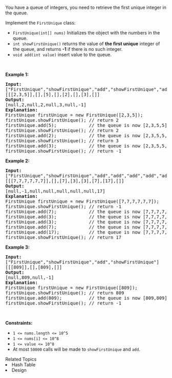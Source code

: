 <p>You have a queue of integers, you need to retrieve the first unique integer in the queue.</p>

<p>Implement the <code>FirstUnique</code>&nbsp;class:</p>

<ul>
	<li><code>FirstUnique(int[] nums)</code> Initializes the object with the numbers in the queue.</li>
	<li><code>int showFirstUnique()</code>&nbsp;returns the value of <strong>the&nbsp;first unique</strong> integer of the queue, and returns <strong>-1</strong> if there is no such integer.</li>
	<li><code>void add(int value)</code>&nbsp;insert value&nbsp;to&nbsp;the queue.</li>
</ul>

<p>&nbsp;</p>
<p><strong>Example 1:</strong></p>

<pre>
<b>Input: </b>
[&quot;FirstUnique&quot;,&quot;showFirstUnique&quot;,&quot;add&quot;,&quot;showFirstUnique&quot;,&quot;add&quot;,&quot;showFirstUnique&quot;,&quot;add&quot;,&quot;showFirstUnique&quot;]
[[[2,3,5]],[],[5],[],[2],[],[3],[]]
<b>Output: </b>
[null,2,null,2,null,3,null,-1]
<b>Explanation: </b>
FirstUnique firstUnique = new FirstUnique([2,3,5]);
firstUnique.showFirstUnique(); // return 2
firstUnique.add(5);            // the queue is now [2,3,5,5]
firstUnique.showFirstUnique(); // return 2
firstUnique.add(2);&nbsp; &nbsp; &nbsp; &nbsp; &nbsp; &nbsp; // the queue is now [2,3,5,5,2]
firstUnique.showFirstUnique(); // return 3
firstUnique.add(3);&nbsp; &nbsp; &nbsp; &nbsp; &nbsp; &nbsp; // the queue is now [2,3,5,5,2,3]
firstUnique.showFirstUnique(); // return -1
</pre>

<p><strong>Example 2:</strong></p>

<pre>
<b>Input: </b>
[&quot;FirstUnique&quot;,&quot;showFirstUnique&quot;,&quot;add&quot;,&quot;add&quot;,&quot;add&quot;,&quot;add&quot;,&quot;add&quot;,&quot;showFirstUnique&quot;]
[[[7,7,7,7,7,7]],[],[7],[3],[3],[7],[17],[]]
<b>Output: </b>
[null,-1,null,null,null,null,null,17]
<b>Explanation: </b>
FirstUnique firstUnique = new FirstUnique([7,7,7,7,7,7]);
firstUnique.showFirstUnique(); // return -1
firstUnique.add(7);            // the queue is now [7,7,7,7,7,7,7]
firstUnique.add(3);&nbsp; &nbsp; &nbsp; &nbsp; &nbsp; &nbsp; // the queue is now [7,7,7,7,7,7,7,3]
firstUnique.add(3);&nbsp; &nbsp; &nbsp; &nbsp; &nbsp; &nbsp; // the queue is now [7,7,7,7,7,7,7,3,3]
firstUnique.add(7);&nbsp; &nbsp; &nbsp; &nbsp; &nbsp; &nbsp; // the queue is now [7,7,7,7,7,7,7,3,3,7]
firstUnique.add(17);&nbsp; &nbsp; &nbsp; &nbsp; &nbsp; &nbsp;// the queue is now [7,7,7,7,7,7,7,3,3,7,17]
firstUnique.showFirstUnique(); // return 17
</pre>

<p><strong>Example 3:</strong></p>

<pre>
<b>Input: </b>
[&quot;FirstUnique&quot;,&quot;showFirstUnique&quot;,&quot;add&quot;,&quot;showFirstUnique&quot;]
[[[809]],[],[809],[]]
<b>Output: </b>
[null,809,null,-1]
<b>Explanation: </b>
FirstUnique firstUnique = new FirstUnique([809]);
firstUnique.showFirstUnique(); // return 809
firstUnique.add(809);          // the queue is now [809,809]
firstUnique.showFirstUnique(); // return -1
</pre>

<p>&nbsp;</p>
<p><strong>Constraints:</strong></p>

<ul>
	<li><code>1 &lt;= nums.length &lt;= 10^5</code></li>
	<li><code>1 &lt;= nums[i] &lt;= 10^8</code></li>
	<li><code>1 &lt;= value &lt;= 10^8</code></li>
	<li>At most <code>50000</code>&nbsp;calls will be made to <code>showFirstUnique</code>&nbsp;and <code>add</code>.</li>
</ul>
<div><div>Related Topics</div><div><li>Hash Table</li><li>Design</li></div></div>